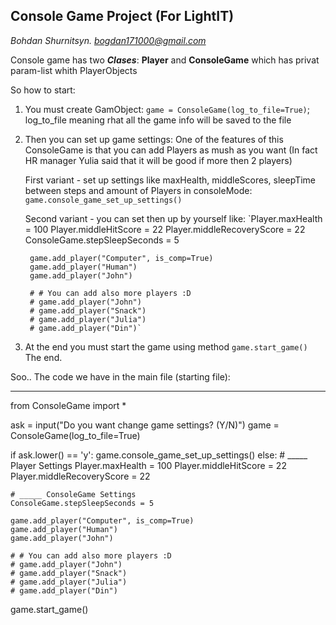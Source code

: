 ## Console Game Project (For LightIT)
*Bohdan Shurnitsyn. bogdan171000@gmail.com*

Console game has two ***Clases***: **Player** and **ConsoleGame** which has privat param-list whith PlayerObjects

So how to start:
1. You must create GamObject: `game = ConsoleGame(log_to_file=True)`;
log_to_file meaning rhat all the game info will be saved to the file

2. Then you can set up game settings:
	One of the features of this ConsoleGame is that you can add Players as mush as you want 
	(In fact HR manager Yulia said that it will be good if more then 2 players)
	
	First variant - set up settings like maxHealth, middleScores, sleepTime between steps and amount of Players in consoleMode:
		`game.console_game_set_up_settings()`
		
	Second variant - you can set then up by yourself like:
		`Player.maxHealth = 100
    	Player.middleHitScore = 22
    	Player.middleRecoveryScore = 22
    	ConsoleGame.stepSleepSeconds = 5
		
		game.add_player("Computer", is_comp=True)
    	game.add_player("Human")
    	game.add_player("John")
		
		# # You can add also more players :D
    	# game.add_player("John")
    	# game.add_player("Snack")
    	# game.add_player("Julia")
    	# game.add_player("Din")`
		
3. At the end you must start the game using method `game.start_game()`
The end.


Soo.. The code we have in the main file (starting file):

________________________

from ConsoleGame import *

ask = input("Do you want change game settings? (Y/N)")
game = ConsoleGame(log_to_file=True)

if ask.lower() == 'y':
    game.console_game_set_up_settings()
else:
    # _____ Player Settings
    Player.maxHealth = 100
    Player.middleHitScore = 22
    Player.middleRecoveryScore = 22

    # _____ ConsoleGame Settings
    ConsoleGame.stepSleepSeconds = 5

    game.add_player("Computer", is_comp=True)
    game.add_player("Human")
    game.add_player("John")

    # # You can add also more players :D
    # game.add_player("John")
    # game.add_player("Snack")
    # game.add_player("Julia")
    # game.add_player("Din")

game.start_game()


	
	
		
		


